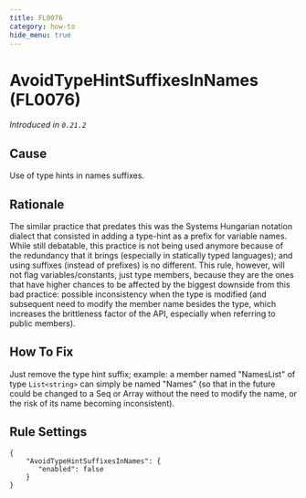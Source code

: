 ```yaml
---
title: FL0076
category: how-to
hide_menu: true
---
```


# AvoidTypeHintSuffixesInNames (FL0076)

*Introduced in `0.21.2`*

## Cause

Use of type hints in names suffixes.

## Rationale

The similar practice that predates this was the Systems Hungarian notation dialect that consisted in adding a type-hint as a
prefix for variable names. While still debatable, this practice is not being used anymore because of the redundancy that it
brings (especially in statically typed languages); and using suffixes (instead of prefixes) is no different. This rule,
however, will not flag variables/constants, just type members, because they are the ones that have higher chances to be
affected by the biggest downside from this bad practice: possible inconsistency when the type is modified (and subsequent
need to modify the member name besides the type, which increases the brittleness factor of the API, especially when referring
to public members).

## How To Fix

Just remove the type hint suffix; example: a member named "NamesList" of type `List<string>` can simply be named "Names" (so
that in the future could be changed to a Seq or Array without the need to modify the name, or the risk of its name becoming
inconsistent).

## Rule Settings

    {
        "AvoidTypeHintSuffixesInNames": {
           "enabled": false
        }
    }
